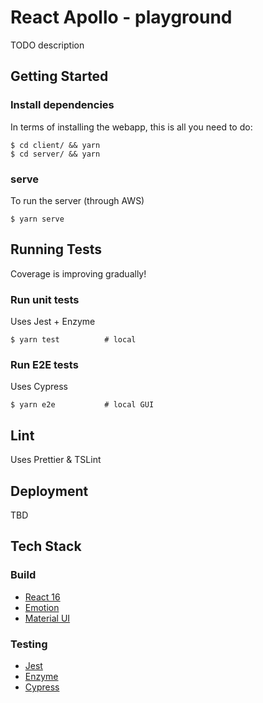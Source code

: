 # React Apollo - playground

TODO description

## Getting Started

### Install dependencies

In terms of installing the webapp, this is all you need to do:

```
$ cd client/ && yarn
$ cd server/ && yarn
```

### serve

To run the server (through AWS)

```
$ yarn serve
```

## Running Tests

Coverage is improving gradually!

### Run unit tests

Uses Jest + Enzyme

```
$ yarn test          # local
```

### Run E2E tests

Uses Cypress

```
$ yarn e2e           # local GUI
```

## Lint

Uses Prettier & TSLint

## Deployment

TBD

## Tech Stack

### Build

- [React 16](https://reactjs.org/)
- [Emotion](https://emotion.sh)
- [Material UI](https://material-ui.com)

### Testing

- [Jest](https://jestjs.io/)
- [Enzyme](https://airbnb.io/enzyme/)
- [Cypress](https://www.cypress.io/)